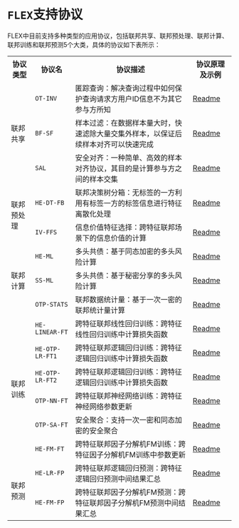 <h1><code>FLEX</code>支持协议</h1>
FLEX中目前支持多种类型的应用协议，包括联邦共享、联邦预处理、联邦计算、联邦训练和联邦预测5个大类，具体的协议如下表所示：
<table>
	<tr>
	    <th>协议类型</th>
	    <th>协议名</th>
	    <th>协议描述</th>
	    <th>协议原理及示例</th>
	</tr>
	<tr>
	    <td rowspan="3">联邦共享</td>
	    <td><code>OT-INV</code></td>
	    <td>匿踪查询：解决查询过程中如何保护查询请求方用户ID信息不为其它参与方所知</td>
	    <td><a href="../flex/sharing/invisible_inquiry/ot_inv/README.md" target="_blank">Readme</a></td>
	</tr>
	<tr>
	    <td><code>BF-SF</code></td>
	    <td>样本过滤：在数据样本量大时，快速滤除大量交集外样本，以保证后续样本对齐可以快速完成</td>
	    <td><a href="../flex/sharing/sample_alignment/sample_filtering/README.md" target="_blank">Readme</a></td>
	</tr>
	<tr>
	    <td><code>SAL</code></td>
	    <td>安全对齐：一种简单、高效的样本对齐协议，其目的是计算参与方之间的样本交集</td>
	    <td><a href="../flex/sharing/sample_alignment/secure_alignment/README.md" target="_blank">Readme</a></td>
	</tr>
	<tr>
	    <td rowspan="2">联邦预处理</td>
	    <td><code>HE-DT-FB</code></td>
	    <td>联邦决策树分箱：无标签的一方利用有标签一方的标签信息进行特征离散化处理</td>
	    <td><a href="../flex/preprocessing/binning/he_dt_fb/README.md" target="_blank">Readme</a></td>
	</tr>
	<tr>
	    <td><code>IV-FFS</code></td>
	    <td>信息价值特征选择：跨特征联邦场景下的信息价值的计算</td>
	    <td><a href="../flex/preprocessing/feature_selection/iv_ffs/README.md" target="_blank">Readme</a></td>
	</tr>
	<tr>
	    <td rowspan="3">联邦计算</td>
	    <td><code>HE-ML</code></td>
	    <td>多头共债：基于同态加密的多头风险计算</td>
	    <td><a href="../flex/computing/multi_loan/he_ml/README.md" target="_blank">Readme</a></td>
	</tr>
	<tr>
	    <td><code>SS-ML</code></td>
	    <td>多头共债：基于秘密分享的多头风险计算</td>
	    <td><a href="../flex/computing/multi_loan/ss_ml/README.md" target="_blank">Readme</a></td>
	</tr>
	<tr>
	    <td><code>OTP-STATS</code></td>
	    <td>联邦数据统计量：基于一次一密的联邦统计量计算</td>
	    <td><a href="../flex/computing/stats/otp_stats/README.md" target="_blank">Readme</a></td>	
	</tr>
	<tr>
	    <td rowspan="6">联邦训练</td>
	    <td><code>HE-LINEAR-FT</code></td>
	    <td>跨特征联邦线性回归训练：跨特征线性回归训练中计算损失函数</td>
	    <td><a href="../flex/training/linear_regression/he_linear_ft/README.md" target="_blank">Readme</a></td>
	</tr>
	<tr>
	    <td><code>HE-OTP-LR-FT1</code></td>
	    <td>跨特征联邦逻辑回归训练：跨特征逻辑回归训练中计算损失函数</td>
	    <td><a href="../flex/training/logistic_regression/he_otp_lr_ft1/README.md" target="_blank">Readme</a></td>
	</tr>
	<tr>
	    <td><code>HE-OTP-LR-FT2</code></td>
	    <td>跨特征联邦逻辑回归训练：跨特征逻辑回归训练中计算损失函数</td>
	    <td><a href="../flex/training/logistic_regression/he_otp_lr_ft2/README.md" target="_blank">Readme</a></td>
	</tr>
	<tr>
	    <td><code>OTP-NN-FT</code></td>
	    <td>跨特征联邦神经网络训练：跨特征神经网络参数更新</td>
	    <td><a href="../flex/training/neural_network/otp_nn_ft/README.md" target="_blank">Readme</a></td>
	</tr>
	<tr>
	    <td><code>OTP-SA-FT</code></td>
	    <td>安全聚合：支持一次一密和同态加密的安全聚合</td>
	    <td><a href="../flex/training/secure_aggregation/otp_sa_ft/README.md" target="_blank">Readme</a></td>
	</tr>
	<tr>
	    <td><code>HE-FM-FT</code></td>
	    <td>跨特征联邦因子分解机FM训练：跨特征因子分解机FM训练中参数更新</td>
	    <td><a href="../flex/training/factorization_machines/he_fm_ft/README.md" target="_blank">Readme</a></td>
	</tr>
	<tr>
		<td rowspan="2">联邦预测</td>
	    <td><code>HE-LR-FP</code></td>
	    <td>跨特征联邦逻辑回归预测：跨特征逻辑回归预测中间结果汇总</td>
	    <td><a href="../flex/prediction/logistic_regression/he_lr_fp/README.md" target="_blank">Readme</a></td>
	</tr>
	<tr>
	    <td><code>HE-FM-FP</code></td>
	    <td>跨特征联邦因子分解机FM预测：跨特征联邦因子分解机FM预测中间结果汇总</td>
	    <td><a href="../flex/prediction/factorization_machines/he_fm_fp/README.md" target="_blank">Readme</a></td>
	</tr>
</table>
